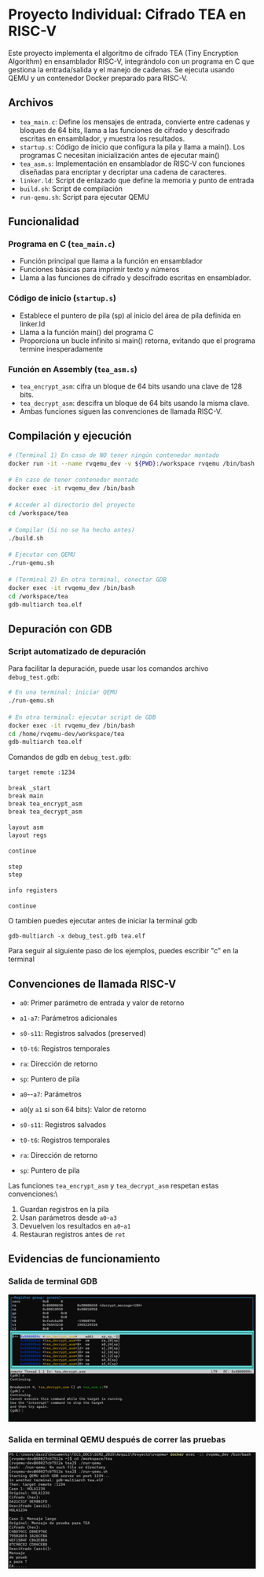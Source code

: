 # Proyecto Individual: Cifrado TEA en RISC-V

Este proyecto implementa el algoritmo de cifrado TEA (Tiny Encryption Algorithm) en ensamblador RISC-V, integrándolo con un programa en C que gestiona la entrada/salida y el manejo de cadenas. Se ejecuta usando QEMU y un contenedor Docker preparado para RISC-V.

## Archivos

- `tea_main.c`: Define los mensajes de entrada, convierte entre cadenas y bloques de 64 bits, llama a las funciones de cifrado y descifrado escritas en ensamblador, y muestra los resultados.
- `startup.s`: Código de inicio que configura la pila y llama a main(). Los programas C necesitan inicialización antes de ejecutar main()
- `tea_asm.s`: Implementación en ensamblador de RISC-V con funciones diseñadas para encriptar y decriptar una cadena de caracteres.
- `linker.ld`: Script de enlazado que define la memoria y punto de entrada
- `build.sh`: Script de compilación
- `run-qemu.sh`: Script para ejecutar QEMU

## Funcionalidad

### Programa en C (`tea_main.c`)
- Función principal que llama a la función en ensamblador
- Funciones básicas para imprimir texto y números
- Llama a las funciones de cifrado y descifrado escritas en ensamblador.

### Código de inicio (`startup.s`)
- Establece el puntero de pila (sp) al inicio del área de pila definida en linker.ld
- Llama a la función main() del programa C
- Proporciona un bucle infinito si main() retorna, evitando que el programa termine inesperadamente

### Función en Assembly (`tea_asm.s`)
- `tea_encrypt_asm`: cifra un bloque de 64 bits usando una clave
    de 128 bits.
- `tea_decrypt_asm`: descifra un bloque de 64 bits usando la misma clave.
- Ambas funciones siguen las convenciones de llamada RISC-V.

## Compilación y ejecución

```bash
# (Terminal 1) En caso de NO tener ningún contenedor montado
docker run -it --name rvqemu_dev -v ${PWD}:/workspace rvqemu /bin/bash

# En caso de tener contenedor montado
docker exec -it rvqemu_dev /bin/bash

# Acceder al directorio del proyecto
cd /workspace/tea

# Compilar (Si no se ha hecho antes)
./build.sh

# Ejecutar con QEMU 
./run-qemu.sh

# (Terminal 2) En otra terminal, conectar GDB 
docker exec -it rvqemu_dev /bin/bash
cd /workspace/tea
gdb-multiarch tea.elf
```

## Depuración con GDB

### Script automatizado de depuración
Para facilitar la depuración, puede usar los comandos archivo `debug_test.gdb`:

```bash
# En una terminal: iniciar QEMU
./run-qemu.sh

# En otra terminal: ejecutar script de GDB
docker exec -it rvqemu_dev /bin/bash
cd /home/rvqemu-dev/workspace/tea
gdb-multiarch tea.elf 
```

Comandos de gdb en `debug_test.gdb`:
```gdb
target remote :1234

break _start
break main
break tea_encrypt_asm
break tea_decrypt_asm

layout asm
layout regs

continue

step
step

info registers

continue

```

O tambien puedes ejecutar antes de iniciar la terminal gdb

```gdb
gdb-multiarch -x debug_test.gdb tea.elf
```
Para seguir al siguiente paso de los ejemplos, puedes escribir "c" en la terminal

## Convenciones de llamada RISC-V

- `a0`: Primer parámetro de entrada y valor de retorno
- `a1-a7`: Parámetros adicionales
- `s0-s11`: Registros salvados (preserved)
- `t0-t6`: Registros temporales
- `ra`: Dirección de retorno
- `sp`: Puntero de pila

- `a0`--`a7`: Parámetros
- `a0`(y `a1` si son 64 bits): Valor de retorno
- `s0-s11`: Registros salvados
- `t0-t6`: Registros temporales
- `ra`: Dirección de retorno
- `sp`: Puntero de pila


Las funciones `tea_encrypt_asm` y `tea_decrypt_asm` respetan estas
convenciones:\
1. Guardan registros en la pila
2. Usan parámetros desde `a0`-`a3`
3. Devuelven los resultados en `a0`-`a1`
4. Restauran registros antes de `ret`

## Evidencias de funcionamiento
### Salida de terminal GDB 
![Salida de terminal GDB](Evidencias/1.png)

### Salida en terminal QEMU después de correr las pruebas
![Salida de QEMU](Evidencias/2.png)
